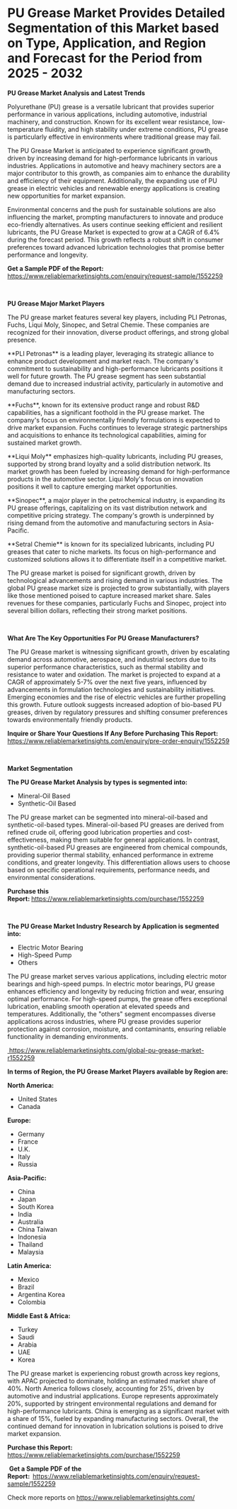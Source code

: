 <p><h1>PU Grease Market Provides Detailed Segmentation of this Market based on Type, Application, and Region and Forecast for the Period from 2025 - 2032</h1></p><p><strong>PU Grease Market Analysis and Latest Trends</strong></p>
<p><p>Polyurethane (PU) grease is a versatile lubricant that provides superior performance in various applications, including automotive, industrial machinery, and construction. Known for its excellent wear resistance, low-temperature fluidity, and high stability under extreme conditions, PU grease is particularly effective in environments where traditional grease may fail. </p><p>The PU Grease Market is anticipated to experience significant growth, driven by increasing demand for high-performance lubricants in various industries. Applications in automotive and heavy machinery sectors are a major contributor to this growth, as companies aim to enhance the durability and efficiency of their equipment. Additionally, the expanding use of PU grease in electric vehicles and renewable energy applications is creating new opportunities for market expansion. </p><p>Environmental concerns and the push for sustainable solutions are also influencing the market, prompting manufacturers to innovate and produce eco-friendly alternatives. As users continue seeking efficient and resilient lubricants, the PU Grease Market is expected to grow at a CAGR of 6.4% during the forecast period. This growth reflects a robust shift in consumer preferences toward advanced lubrication technologies that promise better performance and longevity.</p></p>
<p><strong>Get a Sample PDF of the Report:&nbsp;</strong> <a href="https://www.reliablemarketinsights.com/enquiry/request-sample/1552259?utm_campaign=2180&utm_medium=2&utm_source=Github&utm_content=ia&utm_term=01022025&utm_id=pu-grease">https://www.reliablemarketinsights.com/enquiry/request-sample/1552259</a></p>
<p>&nbsp;</p>
<p><strong>PU Grease Major Market Players</strong></p>
<p><p>The PU grease market features several key players, including PLI Petronas, Fuchs, Liqui Moly, Sinopec, and Setral Chemie. These companies are recognized for their innovation, diverse product offerings, and strong global presence.</p><p>**PLI Petronas** is a leading player, leveraging its strategic alliance to enhance product development and market reach. The company's commitment to sustainability and high-performance lubricants positions it well for future growth. The PU grease segment has seen substantial demand due to increased industrial activity, particularly in automotive and manufacturing sectors.</p><p>**Fuchs**, known for its extensive product range and robust R&D capabilities, has a significant foothold in the PU grease market. The company's focus on environmentally friendly formulations is expected to drive market expansion. Fuchs continues to leverage strategic partnerships and acquisitions to enhance its technological capabilities, aiming for sustained market growth.</p><p>**Liqui Moly** emphasizes high-quality lubricants, including PU greases, supported by strong brand loyalty and a solid distribution network. Its market growth has been fueled by increasing demand for high-performance products in the automotive sector. Liqui Moly's focus on innovation positions it well to capture emerging market opportunities.</p><p>**Sinopec**, a major player in the petrochemical industry, is expanding its PU grease offerings, capitalizing on its vast distribution network and competitive pricing strategy. The company's growth is underpinned by rising demand from the automotive and manufacturing sectors in Asia-Pacific.</p><p>**Setral Chemie** is known for its specialized lubricants, including PU greases that cater to niche markets. Its focus on high-performance and customized solutions allows it to differentiate itself in a competitive market.</p><p>The PU grease market is poised for significant growth, driven by technological advancements and rising demand in various industries. The global PU grease market size is projected to grow substantially, with players like those mentioned poised to capture increased market share. Sales revenues for these companies, particularly Fuchs and Sinopec, project into several billion dollars, reflecting their strong market positions.</p></p>
<p>&nbsp;</p>
<p><strong>What Are The Key Opportunities For PU Grease Manufacturers?</strong></p>
<p><p>The PU Grease market is witnessing significant growth, driven by escalating demand across automotive, aerospace, and industrial sectors due to its superior performance characteristics, such as thermal stability and resistance to water and oxidation. The market is projected to expand at a CAGR of approximately 5-7% over the next five years, influenced by advancements in formulation technologies and sustainability initiatives. Emerging economies and the rise of electric vehicles are further propelling this growth. Future outlook suggests increased adoption of bio-based PU greases, driven by regulatory pressures and shifting consumer preferences towards environmentally friendly products.</p></p>
<p><strong>Inquire or Share Your Questions If Any Before Purchasing This Report:</strong> <a href="https://www.reliablemarketinsights.com/enquiry/pre-order-enquiry/1552259?utm_campaign=2180&utm_medium=2&utm_source=Github&utm_content=ia&utm_term=01022025&utm_id=pu-grease">https://www.reliablemarketinsights.com/enquiry/pre-order-enquiry/1552259</a></p>
<p>&nbsp;</p>
<p><strong>Market Segmentation</strong></p>
<p><strong>The PU Grease Market Analysis by types is segmented into:</strong></p>
<p><ul><li>Mineral-Oil Based</li><li>Synthetic-Oil Based</li></ul></p>
<p><p>The PU grease market can be segmented into mineral-oil-based and synthetic-oil-based types. Mineral-oil-based PU greases are derived from refined crude oil, offering good lubrication properties and cost-effectiveness, making them suitable for general applications. In contrast, synthetic-oil-based PU greases are engineered from chemical compounds, providing superior thermal stability, enhanced performance in extreme conditions, and greater longevity. This differentiation allows users to choose based on specific operational requirements, performance needs, and environmental considerations.</p></p>
<p><strong>Purchase this Report:&nbsp;</strong><a href="https://www.reliablemarketinsights.com/purchase/1552259?utm_campaign=2180&utm_medium=2&utm_source=Github&utm_content=ia&utm_term=01022025&utm_id=pu-grease">https://www.reliablemarketinsights.com/purchase/1552259</a></p>
<p>&nbsp;</p>
<p><strong>The PU Grease Market Industry Research by Application is segmented into:</strong></p>
<p><ul><li>Electric Motor Bearing</li><li>High-Speed Pump</li><li>Others</li></ul></p>
<p><p>The PU grease market serves various applications, including electric motor bearings and high-speed pumps. In electric motor bearings, PU grease enhances efficiency and longevity by reducing friction and wear, ensuring optimal performance. For high-speed pumps, the grease offers exceptional lubrication, enabling smooth operation at elevated speeds and temperatures. Additionally, the "others" segment encompasses diverse applications across industries, where PU grease provides superior protection against corrosion, moisture, and contaminants, ensuring reliable functionality in demanding environments.</p></p>
<p><a href="https://www.reliablemarketinsights.com/global-pu-grease-market-r1552259?utm_campaign=2180&utm_medium=2&utm_source=Github&utm_content=ia&utm_term=01022025&utm_id=pu-grease">&nbsp;https://www.reliablemarketinsights.com/global-pu-grease-market-r1552259</a></p>
<p><strong>In terms of Region, the PU Grease Market Players available by Region are:</strong></p>
<p>
    <p> <strong> North America: </strong>
        <ul>
            <li>United States</li>
            <li>Canada</li>
        </ul>
        </p> 
    <p> <strong> Europe: </strong>
        <ul>
            <li>Germany</li>
            <li>France</li>
            <li>U.K.</li>
            <li>Italy</li>
            <li>Russia</li>
        </ul>
        </p> 
    <p> <strong> Asia-Pacific: </strong>
        <ul>
            <li>China</li>
            <li>Japan</li>
            <li>South Korea</li>
            <li>India</li>
            <li>Australia</li>
            <li>China Taiwan</li>
            <li>Indonesia</li>
            <li>Thailand</li>
            <li>Malaysia</li>
        </ul>
        </p> 
    <p> <strong> Latin America: </strong>
        <ul>
            <li>Mexico</li>
            <li>Brazil</li>
            <li>Argentina Korea</li>
            <li>Colombia</li>
        </ul>
        </p> 
    <p> <strong> Middle East & Africa: </strong>
        <ul>
            <li>Turkey</li>
            <li>Saudi</li>
            <li>Arabia</li>
            <li>UAE</li>
            <li>Korea</li>
        </ul>
    </p>
    </p>
<p><p>The PU grease market is experiencing robust growth across key regions, with APAC projected to dominate, holding an estimated market share of 40%. North America follows closely, accounting for 25%, driven by automotive and industrial applications. Europe represents approximately 20%, supported by stringent environmental regulations and demand for high-performance lubricants. China is emerging as a significant market with a share of 15%, fueled by expanding manufacturing sectors. Overall, the continued demand for innovation in lubrication solutions is poised to drive market expansion.</p></p>
<p><strong>Purchase this Report: </strong><a href="https://www.reliablemarketinsights.com/purchase/1552259?utm_campaign=2180&utm_medium=2&utm_source=Github&utm_content=ia&utm_term=01022025&utm_id=pu-grease">https://www.reliablemarketinsights.com/purchase/1552259</a></p>
<p>&nbsp;<strong>Get a Sample PDF of the Report:&nbsp;&nbsp;</strong><a href="https://www.reliablemarketinsights.com/enquiry/request-sample/1552259?utm_campaign=2180&utm_medium=2&utm_source=Github&utm_content=ia&utm_term=01022025&utm_id=pu-grease">https://www.reliablemarketinsights.com/enquiry/request-sample/1552259</a></p>
<p><strong></strong></p>
<p>Check more reports on <a href="https://www.reliablemarketinsights.com/?utm_campaign=2180&utm_medium=2&utm_source=Github&utm_content=ia&utm_term=01022025&utm_id=pu-grease">https://www.reliablemarketinsights.com/</a></p>